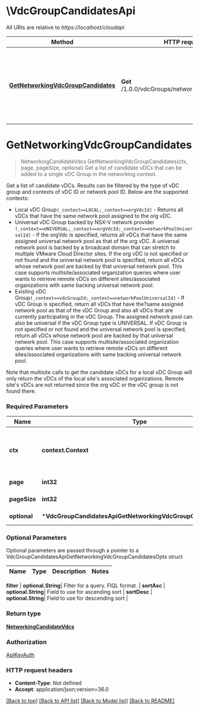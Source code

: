 # \VdcGroupCandidatesApi

All URIs are relative to *https://localhost/cloudapi*

Method | HTTP request | Description
------------- | ------------- | -------------
[**GetNetworkingVdcGroupCandidates**](VdcGroupCandidatesApi.md#GetNetworkingVdcGroupCandidates) | **Get** /1.0.0/vdcGroups/networkingCandidateVdcs | Get a list of candidate vDCs that can be added to a single vDC Group in the networking context.


# **GetNetworkingVdcGroupCandidates**
> NetworkingCandidateVdcs GetNetworkingVdcGroupCandidates(ctx, page, pageSize, optional)
Get a list of candidate vDCs that can be added to a single vDC Group in the networking context.

Get a list of candidate vDCs. Results can be filtered by the type of vDC group and contexts of vDC ID or network pool ID. Below are the supported contexts: <ul> <li>Local vDC Group<code>(_context==LOCAL;_context==orgVdcId)</code> - Returns all vDCs that have the same network pool assigned to the org vDC. <li>Universal vDC Group backed by NSX-V network provider <code>(_context==UNIVERSAL;_context==orgVdcId;_context==networkPoolUniversalId)</code> - If the orgVdc is specified, returns all vDCs that have the same assigned universal network pool as that of the org vDC. A universal network pool is backed by a broadcast domain that can stretch to multiple VMware Cloud Director sites. If the org vDC is not specified or not found and the universal network pool is specified, return all vDCs whose network pool are backed by that universal network pool. This case supports multisite/associated organization queries where user wants to retrieve remote vDCs on different sites/associated organizations with same backing universal network pool. <li>Existing vDC Group<code>(_context==vdcGroupId;_context==networkPoolUniversalId)</code> - If vDC Group is specified, return all vDCs that have the?same assigned network pool as that of the vDC Group and also all vDCs that are currently participating in the vDC Group. The assigned network pool can also be universal if the vDC Group type is UNIVERSAL. If vDC Group is not specified or not found and the universal network pool is specified, return all vDCs whose network pool are backed by that universal network pool. This case supports multisite/associated organization queries where user wants to retrieve remote vDCs on different sites/associated organizations with same backing universal network pool. </ul> Note that multisite calls to get the candidate vDCs for a local vDC Group will only return the vDCs of the local site's associated organizations. Remote site's vDCs are not returned since the org vDC or the vDC group is not found there. 

### Required Parameters

Name | Type | Description  | Notes
------------- | ------------- | ------------- | -------------
 **ctx** | **context.Context** | context for authentication, logging, cancellation, deadlines, tracing, etc.
  **page** | **int32**| Page to fetch, zero offset. | [default to 1]
  **pageSize** | **int32**| Results per page to fetch. | [default to 25]
 **optional** | ***VdcGroupCandidatesApiGetNetworkingVdcGroupCandidatesOpts** | optional parameters | nil if no parameters

### Optional Parameters
Optional parameters are passed through a pointer to a VdcGroupCandidatesApiGetNetworkingVdcGroupCandidatesOpts struct

Name | Type | Description  | Notes
------------- | ------------- | ------------- | -------------


 **filter** | **optional.String**| Filter for a query.  FIQL format. | 
 **sortAsc** | **optional.String**| Field to use for ascending sort | 
 **sortDesc** | **optional.String**| Field to use for descending sort | 

### Return type

[**NetworkingCandidateVdcs**](NetworkingCandidateVdcs.md)

### Authorization

[ApiKeyAuth](../README.md#ApiKeyAuth)

### HTTP request headers

 - **Content-Type**: Not defined
 - **Accept**: application/json;version=36.0

[[Back to top]](#) [[Back to API list]](../README.md#documentation-for-api-endpoints) [[Back to Model list]](../README.md#documentation-for-models) [[Back to README]](../README.md)

